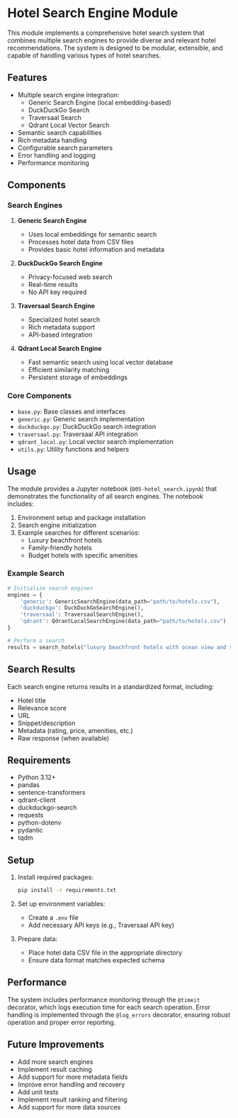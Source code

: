 # Hotel Search Engine Module

This module implements a comprehensive hotel search system that combines multiple search engines to provide diverse and relevant hotel recommendations. The system is designed to be modular, extensible, and capable of handling various types of hotel searches.

## Features

- Multiple search engine integration:
  - Generic Search Engine (local embedding-based)
  - DuckDuckGo Search
  - Traversaal Search
  - Qdrant Local Vector Search
- Semantic search capabilities
- Rich metadata handling
- Configurable search parameters
- Error handling and logging
- Performance monitoring

## Components

### Search Engines

1. **Generic Search Engine**
   - Uses local embeddings for semantic search
   - Processes hotel data from CSV files
   - Provides basic hotel information and metadata

2. **DuckDuckGo Search Engine**
   - Privacy-focused web search
   - Real-time results
   - No API key required

3. **Traversaal Search Engine**
   - Specialized hotel search
   - Rich metadata support
   - API-based integration

4. **Qdrant Local Search Engine**
   - Fast semantic search using local vector database
   - Efficient similarity matching
   - Persistent storage of embeddings

### Core Components

- `base.py`: Base classes and interfaces
- `generic.py`: Generic search implementation
- `duckduckgo.py`: DuckDuckGo search integration
- `traversaal.py`: Traversaal API integration
- `qdrant_local.py`: Local vector search implementation
- `utils.py`: Utility functions and helpers

## Usage

The module provides a Jupyter notebook (`005-hotel_search.ipynb`) that demonstrates the functionality of all search engines. The notebook includes:

1. Environment setup and package installation
2. Search engine initialization
3. Example searches for different scenarios:
   - Luxury beachfront hotels
   - Family-friendly hotels
   - Budget hotels with specific amenities

### Example Search

```python
# Initialize search engines
engines = {
    'generic': GenericSearchEngine(data_path="path/to/hotels.csv"),
    'duckduckgo': DuckDuckGoSearchEngine(),
    'traversaal': TraversaalSearchEngine(),
    'qdrant': QdrantLocalSearchEngine(data_path="path/to/hotels.csv")
}

# Perform a search
results = search_hotels("luxury beachfront hotels with ocean view and spa facilities")
```

## Search Results

Each search engine returns results in a standardized format, including:

- Hotel title
- Relevance score
- URL
- Snippet/description
- Metadata (rating, price, amenities, etc.)
- Raw response (when available)

## Requirements

- Python 3.12+
- pandas
- sentence-transformers
- qdrant-client
- duckduckgo-search
- requests
- python-dotenv
- pydantic
- tqdm

## Setup

1. Install required packages:
   ```bash
   pip install -r requirements.txt
   ```

2. Set up environment variables:
   - Create a `.env` file
   - Add necessary API keys (e.g., Traversaal API key)

3. Prepare data:
   - Place hotel data CSV file in the appropriate directory
   - Ensure data format matches expected schema

## Performance

The system includes performance monitoring through the `@timeit` decorator, which logs execution time for each search operation. Error handling is implemented through the `@log_errors` decorator, ensuring robust operation and proper error reporting.

## Future Improvements

- Add more search engines
- Implement result caching
- Add support for more metadata fields
- Improve error handling and recovery
- Add unit tests
- Implement result ranking and filtering
- Add support for more data sources 